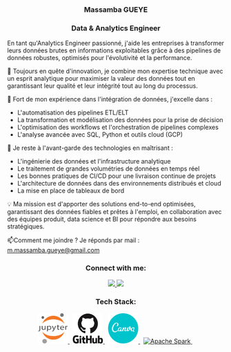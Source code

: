 <h3 align="center">Massamba GUEYE</h3>
<h3 align="center">Data & Analytics Engineer</h3>
<p>
En tant qu'Analytics Engineer passionné, j'aide les entreprises à transformer leurs données brutes en informations exploitables grâce à des pipelines de données robustes, optimisés pour l'évolutivité et la performance.

🌱 Toujours en quête d'innovation, je combine mon expertise technique avec un esprit analytique pour maximiser la valeur des données tout en garantissant leur qualité et leur intégrité tout au long du processus.

💼 Fort de mon expérience dans l'intégration de données, j'excelle dans :
- L'automatisation des pipelines ETL/ELT
- La transformation et modélisation des données pour la prise de décision
- L'optimisation des workflows et l'orchestration de pipelines complexes
- L'analyse avancée avec SQL, Python et outils cloud (GCP)

🚀 Je reste à l'avant-garde des technologies en maîtrisant :
- L'ingénierie des données et l'infrastructure analytique
- Le traitement de grandes volumétries de données en temps réel
- Les bonnes pratiques de CI/CD pour une livraison continue de projets
- L'architecture de données dans des environnements distribués et cloud
- La mise en place de tableaux de bord  

💡 Ma mission est d'apporter des solutions end-to-end optimisées, garantissant des données fiables et prêtes à l'emploi, en collaboration avec des équipes produit, data science et BI pour répondre aux besoins stratégiques.


📫Comment me joindre ? Je réponds par mail : m.massamba.gueye@gmail.com

<!-- Socials --> 

<h3 align="center">Connect with me:</h3>  
<div align="center">
<a href="https://www.linkedin.com/in/massambagueye/" target="blank">
<img src="https://cdn1.iconfinder.com/data/icons/logotypes/32/circle-linkedin-512.png" style="height: 3rem"/>
</a>



<a href="mailto:m.massamba.gueye@gmail.com" target="blank">
<img src="https://cdn2.iconfinder.com/data/icons/social-icons-color/512/gmail-512.png" style="height: 3rem"/>
</a>




</div>

<!-- Tech Stack --> 

<h3 align="Center">Tech Stack:</h3>  
<p align="center">
  <a href="https://jupyter.org/" target="_blank">
    <img src="https://github.com/devicons/devicon/blob/master/icons/jupyter/jupyter-original-wordmark.svg" title="Jupyter" alt="Jupyter" width="70" height="70"/>
  </a>&nbsp;
  <a href="https://github.com/" target="_blank">
    <img src="https://github.com/devicons/devicon/blob/master/icons/github/github-original-wordmark.svg" title="Github" alt="Github" width="70" height="70"/>
  </a>&nbsp;
  <a href="https://www.canva.com/" target="_blank">
    <img src="https://github.com/devicons/devicon/blob/master/icons/canva/canva-original.svg" title="Canva" alt="Canva" width="70" height="70"/>
  </a>&nbsp;
  <a href="https://spark.apache.org/" target="_blank">
    <img src="https://upload.wikimedia.org/wikipedia/commons/f/f3/Apache_Spark_logo.svg" title="Apache Spark" alt=" Apache Spark" width="70" height="70"/>
  </a>&nbsp;
  <a href="https://www.anaconda.com/" target="_blank">
    <img src="https://github.com/devicons/devicon/blob/master/icons/anaconda/anaconda-original-word
